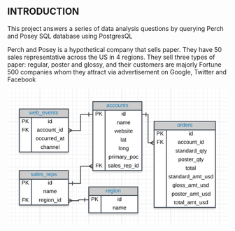 ## INTRODUCTION

This project answers a series of data analysis questions by querying Perch and Posey  SQL database using PostgresQL

Perch and Posey is a hypothetical company that sells paper. They have 50 sales representative across the US in 4 regions. They sell three types of paper: regular, poster and glossy, and their customers are majorly Fortune 500 companies whom they attract via advertisement on Google, Twitter and Facebook



![perch_and_posey_erd](./perch_and_posey_erd.PNG)
